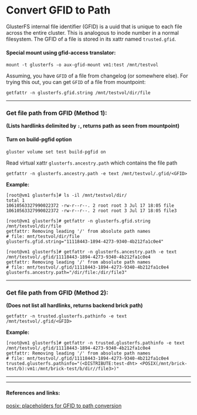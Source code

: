 # Convert GFID to Path

GlusterFS internal file identifier (GFID) is a uuid that is unique to each
file across the entire cluster. This is analogous to inode number in a
normal filesystem. The GFID of a file is stored in its xattr named
`trusted.gfid`.

#### Special mount using gfid-access translator:
~~~
mount -t glusterfs -o aux-gfid-mount vm1:test /mnt/testvol
~~~

Assuming, you have `GFID` of a file from changelog (or somewhere else).
For trying this out, you can get `GFID` of a file from mountpoint:
~~~
getfattr -n glusterfs.gfid.string /mnt/testvol/dir/file
~~~


---
### Get file path from GFID (Method 1):
**(Lists hardlinks delimited by `:`, returns path as seen from mountpoint)**

#### Turn on build-pgfid option
~~~
gluster volume set test build-pgfid on
~~~
Read virtual xattr `glusterfs.ancestry.path` which contains the file path
~~~
getfattr -n glusterfs.ancestry.path -e text /mnt/testvol/.gfid/<GFID>
~~~

**Example:**
~~~
[root@vm1 glusterfs]# ls -il /mnt/testvol/dir/
total 1
10610563327990022372 -rw-r--r--. 2 root root 3 Jul 17 18:05 file
10610563327990022372 -rw-r--r--. 2 root root 3 Jul 17 18:05 file3

[root@vm1 glusterfs]# getfattr -n glusterfs.gfid.string /mnt/testvol/dir/file
getfattr: Removing leading '/' from absolute path names
# file: mnt/testvol/dir/file
glusterfs.gfid.string="11118443-1894-4273-9340-4b212fa1c0e4"

[root@vm1 glusterfs]# getfattr -n glusterfs.ancestry.path -e text /mnt/testvol/.gfid/11118443-1894-4273-9340-4b212fa1c0e4
getfattr: Removing leading '/' from absolute path names
# file: mnt/testvol/.gfid/11118443-1894-4273-9340-4b212fa1c0e4
glusterfs.ancestry.path="/dir/file:/dir/file3"
~~~

---
### Get file path from GFID (Method 2):
**(Does not list all hardlinks, returns backend brick path)**
~~~
getfattr -n trusted.glusterfs.pathinfo -e text /mnt/testvol/.gfid/<GFID>
~~~

**Example:**
~~~
[root@vm1 glusterfs]# getfattr -n trusted.glusterfs.pathinfo -e text /mnt/testvol/.gfid/11118443-1894-4273-9340-4b212fa1c0e4
getfattr: Removing leading '/' from absolute path names
# file: mnt/testvol/.gfid/11118443-1894-4273-9340-4b212fa1c0e4
trusted.glusterfs.pathinfo="(<DISTRIBUTE:test-dht> <POSIX(/mnt/brick-test/b):vm1:/mnt/brick-test/b/dir//file3>)"
~~~

---
---
#### References and links:
[posix: placeholders for GFID to path conversion](http://review.gluster.org/5951)
